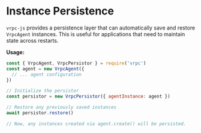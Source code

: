 # Instance Persistence

`vrpc-js` provides a persistence layer that can automatically save and restore
`VrpcAgent` instances. This is useful for applications that need to maintain
state across restarts.

**Usage:**

```javascript
const { VrpcAgent, VrpcPersistor } = require('vrpc')
const agent = new VrpcAgent({
  // ... agent configuration
})

// Initialize the persistor
const persistor = new VrpcPersistor({ agentInstance: agent })

// Restore any previously saved instances
await persistor.restore()

// Now, any instances created via agent.create() will be persisted.
```
